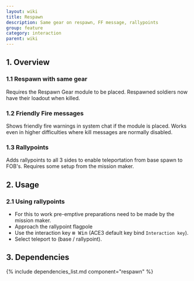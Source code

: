 ```yaml
---
layout: wiki
title: Respawn
description: Same gear on respawn, FF message, rallypoints
group: feature
category: interaction
parent: wiki
---
```


## 1. Overview

### 1.1 Respawn with same gear
Requires the Respawn Gear module to be placed. Respawned soldiers now have their loadout when killed.

### 1.2 Friendly Fire messages
Shows friendly fire warnings in system chat if the module is placed. Works even in higher difficulties where kill messages are normally disabled.

### 1.3 Rallypoints
Adds rallypoints to all 3 sides to enable teleportation from base spawn to FOB's. Requires some setup from the mission maker.


## 2. Usage

### 2.1 Using rallypoints
- For this to work pre-emptive preparations need to be made by the mission maker.
- Approach the rallypoint flagpole
- Use the interaction key <kbd>⊞&nbsp;Win</kbd> (ACE3 default key bind `Interaction key`).
- Select teleport to (base / rallypoint).


## 3. Dependencies

{% include dependencies_list.md component="respawn" %}
